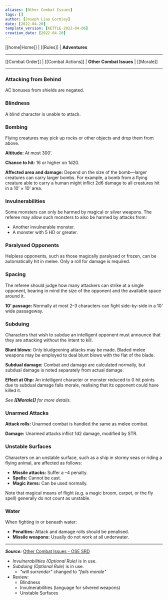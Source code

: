 ```yaml
---
aliases: [Other Combat Issues]
tags: []
author: [Joseph Liao Gormley]
date: [2022-04-20]
template_version: [KETTLE-2022-04-06]
creation_date: [2022-04-20]
---
```

[[home|Home]] | [[Rules]] | **Adventures**
___
[[Combat Order]] | [[Combat Actions]] | **Other Combat Issues** | [[Morale]]
___
### Attacking from Behind
AC bonuses from shields are negated.

### Blindness
A blind character is unable to attack.

### Bombing
Flying creatures may pick up rocks or other objects and drop them from above.

**Altitude:** At most 300’.

**Chance to hit:** 16 or higher on 1d20.

**Affected area and damage:** Depend on the size of the bomb—larger creatures can carry larger bombs. For example, a bomb from a flying creature able to carry a human might inflict 2d6 damage to all creatures hit in a 10’ × 10’ area.

### Invulnerabilities
Some monsters can only be harmed by magical or silver weapons. The referee may allow such monsters to also be harmed by attacks from:

- Another invulnerable monster.
- A monster with 5 HD or greater.

### Paralysed Opponents
Helpless opponents, such as those magically paralysed or frozen, can be automatically hit in melee. Only a roll for damage is required.

### Spacing
The referee should judge how many attackers can strike at a single opponent, bearing in mind the size of the opponent and the available space around it.

**10’ passage:** Normally at most 2–3 characters can fight side-by-side in a 10’ wide passageway.

### Subduing
Characters that wish to subdue an intelligent opponent must announce that they are attacking without the intent to kill.

**Blunt blows:** Only bludgeoning attacks may be made. Bladed melee weapons may be employed to deal blunt blows with the flat of the blade.

**Subdual damage:** Combat and damage are calculated normally, but subdual damage is noted separately from actual damage.

**Effect at 0hp:** An intelligent character or monster reduced to 0 hit points due to subdual damage fails morale, realising that its opponent could have killed it.

*See **[[Morale]]** for more details.*

### Unarmed Attacks
**Attack rolls:** Unarmed combat is handled the same as melee combat.

**Damage:** Unarmed attacks inflict 1d2 damage, modified by STR.

### Unstable Surfaces
Characters on an unstable surface, such as a ship in stormy seas or riding a flying animal, are affected as follows:

- **Missile attacks:** Suffer a –4 penalty.
- **Spells:** Cannot be cast.
- **Magic items:** Can be used normally.

Note that magical means of flight (e.g. a magic broom, carpet, or the fly spell) generally do not count as unstable.

### Water
When fighting in or beneath water:

- **Penalties:** Attack and damage rolls should be penalised.
- **Missile weapons:** Usually do not work at all underwater.


___
***Source:*** [Other Combat Issues - OSE SRD](https://oldschoolessentials.necroticgnome.com/srd/index.php/Other_Combat_Issues)
- *Invulnerabilities (Optional Rule)* is in use.
- *Subduing (Optional Rule)* is in use.
	- *"will surrender"* changed to *"fails morale"*
- Review: 
	- Blindness
	- Invulnerabilities (language for silvered weapons)
	- Unstable Surfaces
<!-- Sources, read more, links, etc. -->
<!-- *Source: Entry by [[Mike Maxin]].* -->
<!-- Leave an empty line at the end, otherwise Exporter complains. -->
